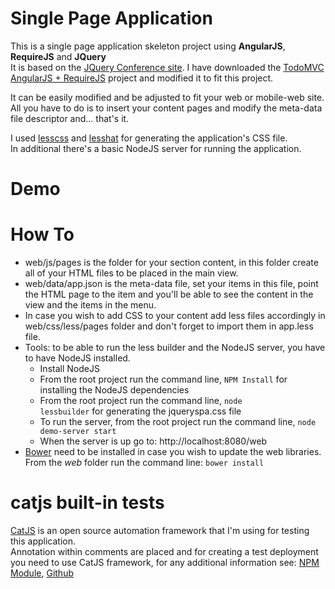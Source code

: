 Single Page Application
============

This is a single page application skeleton project using **AngularJS**, **RequireJS** and **JQuery**  
   It is based on the [JQuery Conference site](http://events.jquery.org/2014/chicago/). I have downloaded the [TodoMVC AngularJS + RequireJS](http://todomvc.com/) project and modified it to fit this project.
     
It can be easily modified and be adjusted to fit your web or mobile-web site. All you have to do is to insert your content pages and modify the meta-data file descriptor and... that's it.  

I used [lesscss](http://lesscss.org/) and [lesshat](http://lesshat.madebysource.com/) for generating the application's CSS file.  
In additional there's a basic NodeJS server for running the application.  
    
# Demo

# How To

* web/js/pages is the folder for your section content, in this folder create all of your HTML files to be placed in the main view.
* web/data/app.json is the meta-data file, set your items in this file, point the HTML page to the item and you'll be able to see the content in the view and the items in the menu.
* In case you wish to add CSS to your content add less files accordingly in web/css/less/pages folder and don't forget to import them in app.less file.
* Tools: to be able to run the less builder and the NodeJS server, you have to have NodeJS installed.
    * Install NodeJS
    * From the root project run the command line, <code>NPM Install</code> for installing the NodeJS dependencies
    * From the root project run the command line, <code>node lessbuilder</code> for generating the jqueryspa.css file
    * To run the server, from the root project run the command line, <code>node demo-server start</code> 
    * When the server is up go to: http://localhost:8080/web
* [Bower](http://bower.io/) need to be installed in case you wish to update the web libraries. From the *web* folder run the command line: <code>bower install</code>

# catjs built-in tests
[CatJS](https://www.npmjs.org/package/catjs) is an open source automation framework that I'm using for testing this application.  
 Annotation within comments are placed and for creating a test deployment you need to use CatJS framework, for any additional information see: [NPM Module](https://www.npmjs.org/package/catjs), [Github](https://github.com/catjsteam)  
 
 
        